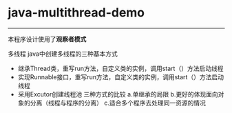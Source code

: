 # java-multithread-demo
---

本程序设计使用了**观察者模式**

多线程
java中创建多线程的三种基本方式
* 继承Thread类，重写run方法，自定义类的实例，调用start（）方法启动线程
* 实现Runnable接口，重写run方法，自定义类的实例，调用start（）方法启动线程
* 采用Excutor创建线程池
三种方式的比较
a.单继承的局限
b.更好的体现面向对象的分离（线程与程序的分离）
c.适合多个程序去处理同一资源的情况

